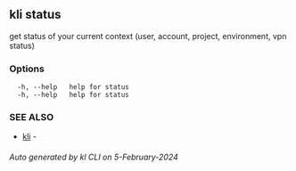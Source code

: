 ## kli status

get status of your current context (user, account, project, environment, vpn status)



### Options

```
  -h, --help   help for status
  -h, --help   help for status
```

### SEE ALSO

* [kli](kli.md)  - 

###### Auto generated by kl CLI on 5-February-2024
